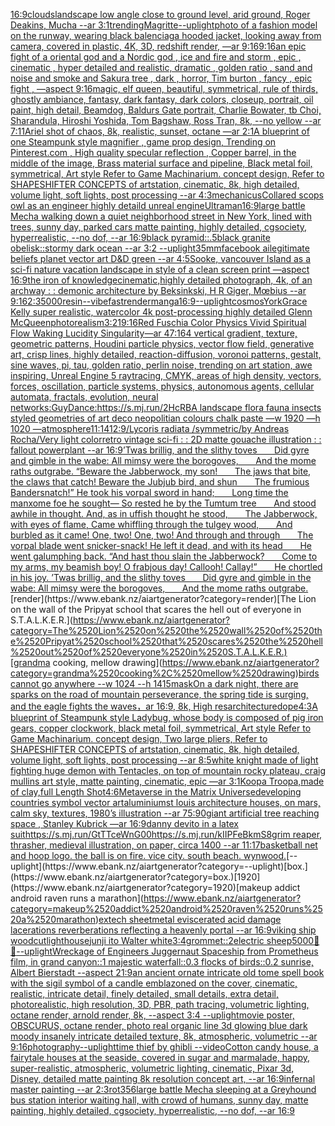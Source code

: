 [16:9](https://www.ebank.nz/aiartgenerator?category=16%3A9)[clouds](https://www.ebank.nz/aiartgenerator?category=clouds)[landscape low angle close to ground level, arid ground, Roger Deakins, Mucha --ar 3:1](https://www.ebank.nz/aiartgenerator?category=landscape%2520low%2520angle%2520close%2520to%2520ground%2520level%2C%2520arid%2520ground%2C%2520Roger%2520Deakins%2C%2520Mucha%2520--ar%25203%3A1)[trending](https://www.ebank.nz/aiartgenerator?category=trending)[Magritte](https://www.ebank.nz/aiartgenerator?category=Magritte)[--uplight](https://www.ebank.nz/aiartgenerator?category=--uplight)[photo of a fashion model on the runway, wearing black balenciaga hooded jacket, looking away from camera, covered in plastic, 4K, 3D, redshift render, —ar 9:16](https://www.ebank.nz/aiartgenerator?category=photo%2520of%2520a%2520fashion%2520model%2520on%2520the%2520runway%2C%2520wearing%2520black%2520balenciaga%2520hooded%2520jacket%2C%2520looking%2520away%2520from%2520camera%2C%2520covered%2520in%2520plastic%2C%25204K%2C%25203D%2C%2520redshift%2520render%2C%2520%E2%80%94ar%25209%3A16)[9:16](https://www.ebank.nz/aiartgenerator?category=9%3A16)[an epic fight of a oriental god and a Nordic god , ice and fire and storm , epic , cinematic , hyper detailed and realistic, dramatic , golden ratio , sand and noise and smoke and Sakura tree , dark , horror, Tim burton , fancy , epic fight , —aspect 9:16](https://www.ebank.nz/aiartgenerator?category=an%2520epic%2520fight%2520of%2520a%2520oriental%2520god%2520and%2520a%2520Nordic%2520god%2520%2C%2520ice%2520and%2520fire%2520and%2520storm%2520%2C%2520epic%2520%2C%2520cinematic%2520%2C%2520hyper%2520detailed%2520and%2520realistic%2C%2520dramatic%2520%2C%2520golden%2520ratio%2520%2C%2520sand%2520and%2520noise%2520and%2520smoke%2520and%2520Sakura%2520tree%2520%2C%2520dark%2520%2C%2520horror%2C%2520Tim%2520burton%2520%2C%2520fancy%2520%2C%2520epic%2520fight%2520%2C%2520%E2%80%94aspect%25209%3A16)[magic, elf queen, beautiful, symmetrical,  rule of thirds,  ghostly ambiance, fantasy, dark fantasy, dark colors, closeup, portrait, oil paint, high detail, Beamdog, Baldurs Gate  portrait,  Charlie Bowater, tb Choi, Sharandula, Hiroshi Yoshida, Tom Bagshaw, Ross Tran, 8k, --no yellow --ar 7:11](https://www.ebank.nz/aiartgenerator?category=magic%2C%2520elf%2520queen%2C%2520beautiful%2C%2520symmetrical%2C%2520%2520rule%2520of%2520thirds%2C%2520%2520ghostly%2520ambiance%2C%2520fantasy%2C%2520dark%2520fantasy%2C%2520dark%2520colors%2C%2520closeup%2C%2520portrait%2C%2520oil%2520paint%2C%2520high%2520detail%2C%2520Beamdog%2C%2520Baldurs%2520Gate%2520%2520portrait%2C%2520%2520Charlie%2520Bowater%2C%2520tb%2520Choi%2C%2520Sharandula%2C%2520Hiroshi%2520Yoshida%2C%2520Tom%2520Bagshaw%2C%2520Ross%2520Tran%2C%25208k%2C%2520--no%2520yellow%2520--ar%25207%3A11)[Ariel shot of chaos, 8k, realistic, sunset, octane —ar 2:1](https://www.ebank.nz/aiartgenerator?category=Ariel%2520shot%2520of%2520chaos%2C%25208k%2C%2520realistic%2C%2520sunset%2C%2520octane%2520%E2%80%94ar%25202%3A1)[A blueprint of one Steampunk style magnifier , game prop design,  Trending on Pinterest.com , High quality specular reflection ,  Copper  barrel, in the middle of the image, Brass material surface and pipeline,  Black metal foil, symmetrical,  Art style Refer to Game Machinarium.  concept design, Refer to SHAPESHIFTER CONCEPTS  of artstation, cinematic,  8k, high detailed,  volume light,  soft lights,  post processing    --ar 4:3](https://www.ebank.nz/aiartgenerator?category=A%2520blueprint%2520of%2520one%2520Steampunk%2520style%2520magnifier%2520%2C%2520game%2520prop%2520design%2C%2520%2520Trending%2520on%2520Pinterest.com%2520%2C%2520High%2520quality%2520specular%2520reflection%2520%2C%2520%2520Copper%2520%2520barrel%2C%2520in%2520the%2520middle%2520of%2520the%2520image%2C%2520Brass%2520material%2520surface%2520and%2520pipeline%2C%2520%2520Black%2520metal%2520foil%2C%2520symmetrical%2C%2520%2520Art%2520style%2520Refer%2520to%2520Game%2520Machinarium.%2520%2520concept%2520design%2C%2520Refer%2520to%2520SHAPESHIFTER%2520CONCEPTS%2520%2520of%2520artstation%2C%2520cinematic%2C%2520%25208k%2C%2520high%2520detailed%2C%2520%2520volume%2520light%2C%2520%2520soft%2520lights%2C%2520%2520post%2520processing%2520%2520%2520%2520--ar%25204%3A3)[mechanicus](https://www.ebank.nz/aiartgenerator?category=mechanicus)[Collared scops owl as an engineer highly detaild unreal engine](https://www.ebank.nz/aiartgenerator?category=Collared%2520scops%2520owl%2520as%2520an%2520engineer%2520highly%2520detaild%2520unreal%2520engine)[Ultraman](https://www.ebank.nz/aiartgenerator?category=Ultraman)[16:9](https://www.ebank.nz/aiartgenerator?category=16%3A9)[large battle Mecha walking down a quiet neighborhood street in New York, lined with trees, sunny day, parked cars  matte painting, highly detailed, cgsociety, hyperrealistic, --no dof, --ar 16:9](https://www.ebank.nz/aiartgenerator?category=large%2520battle%2520Mecha%2520walking%2520down%2520a%2520quiet%2520neighborhood%2520street%2520in%2520New%2520York%2C%2520lined%2520with%2520trees%2C%2520sunny%2520day%2C%2520parked%2520cars%2520%2520matte%2520painting%2C%2520highly%2520detailed%2C%2520cgsociety%2C%2520hyperrealistic%2C%2520--no%2520dof%2C%2520--ar%252016%3A9)[black pyramid::.5black granite obelisk::stormy dark ocean --ar 3:2 --uplight](https://www.ebank.nz/aiartgenerator?category=black%2520pyramid%3A%3A.5black%2520granite%2520obelisk%3A%3Astormy%2520dark%2520ocean%2520--ar%25203%3A2%2520--uplight)[35mm](https://www.ebank.nz/aiartgenerator?category=35mm)[facebook ai](https://www.ebank.nz/aiartgenerator?category=facebook%2520ai)[legitimate beliefs planet vector art D&D green --ar 4:5](https://www.ebank.nz/aiartgenerator?category=legitimate%2520beliefs%2520planet%2520vector%2520art%2520D%26D%2520green%2520--ar%25204%3A5)[Sooke, vancouver Island as a  sci-fi nature vacation landscape in style of a clean screen print —aspect 16:9](https://www.ebank.nz/aiartgenerator?category=Sooke%2C%2520vancouver%2520Island%2520as%2520a%2520%2520sci-fi%2520nature%2520vacation%2520landscape%2520in%2520style%2520of%2520a%2520clean%2520screen%2520print%2520%E2%80%94aspect%252016%3A9)[the iron of knowledge](https://www.ebank.nz/aiartgenerator?category=the%2520iron%2520of%2520knowledge)[cinematic,](https://www.ebank.nz/aiartgenerator?category=cinematic%2C)[highly detailed photograph, 4k, of an archway : : demonic architecture by Beksinkski, H R Giger, Mœbius --ar 9:16](https://www.ebank.nz/aiartgenerator?category=highly%2520detailed%2520photograph%2C%25204k%2C%2520of%2520an%2520archway%2520%3A%2520%3A%2520demonic%2520architecture%2520by%2520Beksinkski%2C%2520H%2520R%2520Giger%2C%2520M%C5%93bius%2520--ar%25209%3A16)[2:3](https://www.ebank.nz/aiartgenerator?category=2%3A3)[5000](https://www.ebank.nz/aiartgenerator?category=5000)[resin](https://www.ebank.nz/aiartgenerator?category=resin)[--vibefast](https://www.ebank.nz/aiartgenerator?category=--vibefast)[render](https://www.ebank.nz/aiartgenerator?category=render)[manga](https://www.ebank.nz/aiartgenerator?category=manga)[16:9](https://www.ebank.nz/aiartgenerator?category=16%3A9)[--uplight](https://www.ebank.nz/aiartgenerator?category=--uplight)[cosmos](https://www.ebank.nz/aiartgenerator?category=cosmos)[York](https://www.ebank.nz/aiartgenerator?category=York)[Grace Kelly super realistic, watercolor 4k post-processing highly detailed Glenn McQueen](https://www.ebank.nz/aiartgenerator?category=Grace%2520Kelly%2520super%2520realistic%2C%2520watercolor%25204k%2520post-processing%2520highly%2520detailed%2520Glenn%2520McQueen)[photorealism](https://www.ebank.nz/aiartgenerator?category=photorealism)[3:2](https://www.ebank.nz/aiartgenerator?category=3%3A2)[1](https://www.ebank.nz/aiartgenerator?category=1)[9:16](https://www.ebank.nz/aiartgenerator?category=9%3A16)[Red Fuschia Color Physics Vivid Spiritual Flow Waking Lucidity Singularity](https://www.ebank.nz/aiartgenerator?category=Red%2520Fuschia%2520Color%2520Physics%2520Vivid%2520Spiritual%2520Flow%2520Waking%2520Lucidity%2520Singularity)[—ar 47:164 vertical gradient, texture, geometric patterns, Houdini particle physics, vector flow field, generative art, crisp lines, highly detailed, reaction-diffusion, voronoi patterns, gestalt, sine waves, pi, tau, golden ratio, perlin noise, trending on art station, awe inspiring, Unreal Engine 5 raytracing, CMYK, areas of high density, vectors, forces, oscillation, particle systems, physics, autonomous agents, cellular automata, fractals, evolution, neural networks](https://www.ebank.nz/aiartgenerator?category=%E2%80%94ar%252047%3A164%2520vertical%2520gradient%2C%2520texture%2C%2520geometric%2520patterns%2C%2520Houdini%2520particle%2520physics%2C%2520vector%2520flow%2520field%2C%2520generative%2520art%2C%2520crisp%2520lines%2C%2520highly%2520detailed%2C%2520reaction-diffusion%2C%2520voronoi%2520patterns%2C%2520gestalt%2C%2520sine%2520waves%2C%2520pi%2C%2520tau%2C%2520golden%2520ratio%2C%2520perlin%2520noise%2C%2520trending%2520on%2520art%2520station%2C%2520awe%2520inspiring%2C%2520Unreal%2520Engine%25205%2520raytracing%2C%2520CMYK%2C%2520areas%2520of%2520high%2520density%2C%2520vectors%2C%2520forces%2C%2520oscillation%2C%2520particle%2520systems%2C%2520physics%2C%2520autonomous%2520agents%2C%2520cellular%2520automata%2C%2520fractals%2C%2520evolution%2C%2520neural%2520networks)[:GuyDance:](https://www.ebank.nz/aiartgenerator?category=%3AGuyDance%3A)[https://s.mj.run/2HcRBA  landscape flora fauna insects styled geometries of art deco neopolitian colours chalk paste —w 1920 —h 1020 —](https://www.ebank.nz/aiartgenerator?category=https%3A//s.mj.run/2HcRBA%2520%2520landscape%2520flora%2520fauna%2520insects%2520styled%2520geometries%2520of%2520art%2520deco%2520neopolitian%2520colours%2520chalk%2520paste%2520%E2%80%94w%25201920%2520%E2%80%94h%25201020%2520%E2%80%94)[atmosphere](https://www.ebank.nz/aiartgenerator?category=atmosphere)[](https://www.ebank.nz/aiartgenerator?category=)[11:14](https://www.ebank.nz/aiartgenerator?category=11%3A14)[12:9](https://www.ebank.nz/aiartgenerator?category=12%3A9)[/Lycoris radiata /symmetric/by Andreas Rocha/Very light color](https://www.ebank.nz/aiartgenerator?category=/Lycoris%2520radiata%2520/symmetric/by%2520Andreas%2520Rocha/Very%2520light%2520color)[retro vintage sci-fi : : 2D matte gouache illustration : : fallout powerplant --ar 16:9](https://www.ebank.nz/aiartgenerator?category=retro%2520vintage%2520sci-fi%2520%3A%2520%3A%25202D%2520matte%2520gouache%2520illustration%2520%3A%2520%3A%2520fallout%2520powerplant%2520--ar%252016%3A9)[’Twas brillig, and the slithy toves        Did gyre and gimble in the wabe:  All mimsy were the borogoves,        And the mome raths outgrabe.   “Beware the Jabberwock, my son!        The jaws that bite, the claws that catch!  Beware the Jubjub bird, and shun        The frumious Bandersnatch!”   He took his vorpal sword in hand;        Long time the manxome foe he sought—  So rested he by the Tumtum tree        And stood awhile in thought.   And, as in uffish thought he stood,        The Jabberwock, with eyes of flame,  Came whiffling through the tulgey wood,        And burbled as it came!   One, two! One, two! And through and through        The vorpal blade went snicker-snack!  He left it dead, and with its head        He went galumphing back.   “And hast thou slain the Jabberwock?        Come to my arms, my beamish boy!  O frabjous day! Callooh! Callay!”        He chortled in his joy.   ’Twas brillig, and the slithy toves        Did gyre and gimble in the wabe:  All mimsy were the borogoves,        And the mome raths outgrabe.](https://www.ebank.nz/aiartgenerator?category=%E2%80%99Twas%2520brillig%2C%2520and%2520the%2520slithy%2520toves%2520%2520%C2%A0%C2%A0%C2%A0%C2%A0%C2%A0%C2%A0Did%2520gyre%2520and%2520gimble%2520in%2520the%2520wabe%3A%2520%2520All%2520mimsy%2520were%2520the%2520borogoves%2C%2520%2520%C2%A0%C2%A0%C2%A0%C2%A0%C2%A0%C2%A0And%2520the%2520mome%2520raths%2520outgrabe.%2520%2520%2520%E2%80%9CBeware%2520the%2520Jabberwock%2C%2520my%2520son%21%2520%2520%C2%A0%C2%A0%C2%A0%C2%A0%C2%A0%C2%A0The%2520jaws%2520that%2520bite%2C%2520the%2520claws%2520that%2520catch%21%2520%2520Beware%2520the%2520Jubjub%2520bird%2C%2520and%2520shun%2520%2520%C2%A0%C2%A0%C2%A0%C2%A0%C2%A0%C2%A0The%2520frumious%2520Bandersnatch%21%E2%80%9D%2520%2520%2520He%2520took%2520his%2520vorpal%2520sword%2520in%2520hand%3B%2520%2520%C2%A0%C2%A0%C2%A0%C2%A0%C2%A0%C2%A0Long%2520time%2520the%2520manxome%2520foe%2520he%2520sought%E2%80%94%2520%2520So%2520rested%2520he%2520by%2520the%2520Tumtum%2520tree%2520%2520%C2%A0%C2%A0%C2%A0%C2%A0%C2%A0%C2%A0And%2520stood%2520awhile%2520in%2520thought.%2520%2520%2520And%2C%2520as%2520in%2520uffish%2520thought%2520he%2520stood%2C%2520%2520%C2%A0%C2%A0%C2%A0%C2%A0%C2%A0%C2%A0The%2520Jabberwock%2C%2520with%2520eyes%2520of%2520flame%2C%2520%2520Came%2520whiffling%2520through%2520the%2520tulgey%2520wood%2C%2520%2520%C2%A0%C2%A0%C2%A0%C2%A0%C2%A0%C2%A0And%2520burbled%2520as%2520it%2520came%21%2520%2520%2520One%2C%2520two%21%2520One%2C%2520two%21%2520And%2520through%2520and%2520through%2520%2520%C2%A0%C2%A0%C2%A0%C2%A0%C2%A0%C2%A0The%2520vorpal%2520blade%2520went%2520snicker-snack%21%2520%2520He%2520left%2520it%2520dead%2C%2520and%2520with%2520its%2520head%2520%2520%C2%A0%C2%A0%C2%A0%C2%A0%C2%A0%C2%A0He%2520went%2520galumphing%2520back.%2520%2520%2520%E2%80%9CAnd%2520hast%2520thou%2520slain%2520the%2520Jabberwock%3F%2520%2520%C2%A0%C2%A0%C2%A0%C2%A0%C2%A0%C2%A0Come%2520to%2520my%2520arms%2C%2520my%2520beamish%2520boy%21%2520%2520O%2520frabjous%2520day%21%2520Callooh%21%2520Callay%21%E2%80%9D%2520%2520%C2%A0%C2%A0%C2%A0%C2%A0%C2%A0%C2%A0He%2520chortled%2520in%2520his%2520joy.%2520%2520%2520%E2%80%99Twas%2520brillig%2C%2520and%2520the%2520slithy%2520toves%2520%2520%C2%A0%C2%A0%C2%A0%C2%A0%C2%A0%C2%A0Did%2520gyre%2520and%2520gimble%2520in%2520the%2520wabe%3A%2520%2520All%2520mimsy%2520were%2520the%2520borogoves%2C%2520%2520%C2%A0%C2%A0%C2%A0%C2%A0%C2%A0%C2%A0And%2520the%2520mome%2520raths%2520outgrabe.)[render](https://www.ebank.nz/aiartgenerator?category=render)[The Lion on the wall of the Pripyat school that scares the hell out of everyone in S.T.A.L.K.E.R.](https://www.ebank.nz/aiartgenerator?category=The%2520Lion%2520on%2520the%2520wall%2520of%2520the%2520Pripyat%2520school%2520that%2520scares%2520the%2520hell%2520out%2520of%2520everyone%2520in%2520S.T.A.L.K.E.R.)[grandma cooking, mellow drawing](https://www.ebank.nz/aiartgenerator?category=grandma%2520cooking%2C%2520mellow%2520drawing)[birds cannot go anywhere --w 1024 --h 1415](https://www.ebank.nz/aiartgenerator?category=birds%2520cannot%2520go%2520anywhere%2520--w%25201024%2520--h%25201415)[mask](https://www.ebank.nz/aiartgenerator?category=mask)[On a dark night, there are sparks on the road of mountain perseverance, the spring tide is surging, and the eagle fights the waves，ar 16:9, 8k, High res](https://www.ebank.nz/aiartgenerator?category=On%2520a%2520dark%2520night%2C%2520there%2520are%2520sparks%2520on%2520the%2520road%2520of%2520mountain%2520perseverance%2C%2520the%2520spring%2520tide%2520is%2520surging%2C%2520and%2520the%2520eagle%2520fights%2520the%2520waves%EF%BC%8Car%252016%3A9%2C%25208k%2C%2520High%2520res)[architecture](https://www.ebank.nz/aiartgenerator?category=architecture)[dope](https://www.ebank.nz/aiartgenerator?category=dope)[](https://www.ebank.nz/aiartgenerator?category=)[4:3](https://www.ebank.nz/aiartgenerator?category=4%3A3)[A blueprint of Steampunk style Ladybug,   whose body is composed of pig iron gears, copper clockwork, black metal foil, symmetrical, Art style Refer to Game Machinarium.  concept design, Two large pliers, Refer to SHAPESHIFTER CONCEPTS  of artstation, cinematic,  8k, high detailed,  volume light,  soft lights,  post processing    --ar 8:5](https://www.ebank.nz/aiartgenerator?category=A%2520blueprint%2520of%2520Steampunk%2520style%2520Ladybug%2C%2520%2520%2520whose%2520body%2520is%2520composed%2520of%2520pig%2520iron%2520gears%2C%2520copper%2520clockwork%2C%2520black%2520metal%2520foil%2C%2520symmetrical%2C%2520Art%2520style%2520Refer%2520to%2520Game%2520Machinarium.%2520%2520concept%2520design%2C%2520Two%2520large%2520pliers%2C%2520Refer%2520to%2520SHAPESHIFTER%2520CONCEPTS%2520%2520of%2520artstation%2C%2520cinematic%2C%2520%25208k%2C%2520high%2520detailed%2C%2520%2520volume%2520light%2C%2520%2520soft%2520lights%2C%2520%2520post%2520processing%2520%2520%2520%2520--ar%25208%3A5)[white knight made of light fighting huge demon with Tentacles, on top of mountain rocky plateau, craig mullins art style, matte painting, cinematic, epic —ar 3:1](https://www.ebank.nz/aiartgenerator?category=white%2520knight%2520made%2520of%2520light%2520fighting%2520huge%2520demon%2520with%2520Tentacles%2C%2520on%2520top%2520of%2520mountain%2520rocky%2520plateau%2C%2520craig%2520mullins%2520art%2520style%2C%2520matte%2520painting%2C%2520cinematic%2C%2520epic%2520%E2%80%94ar%25203%3A1)[Koopa Troopa,made of clay,full Length Shot](https://www.ebank.nz/aiartgenerator?category=Koopa%2520Troopa%2Cmade%2520of%2520clay%2Cfull%2520Length%2520Shot)[4:6](https://www.ebank.nz/aiartgenerator?category=4%3A6)[Metaverse in the Matrix Universe](https://www.ebank.nz/aiartgenerator?category=Metaverse%2520in%2520the%2520Matrix%2520Universe)[developing countries symbol vector art](https://www.ebank.nz/aiartgenerator?category=developing%2520countries%2520symbol%2520vector%2520art)[aluminium](https://www.ebank.nz/aiartgenerator?category=aluminium)[st louis architecture houses, on mars, calm sky, textures, 1980’s illustration --ar 75:90](https://www.ebank.nz/aiartgenerator?category=st%2520louis%2520architecture%2520houses%2C%2520on%2520mars%2C%2520calm%2520sky%2C%2520textures%2C%25201980%E2%80%99s%2520illustration%2520--ar%252075%3A90)[giant artificial tree reaching space , Stanley Kubrick —ar 16:9](https://www.ebank.nz/aiartgenerator?category=giant%2520artificial%2520tree%2520reaching%2520space%2520%2C%2520Stanley%2520Kubrick%2520%E2%80%94ar%252016%3A9)[danny devito in a latex suit](https://www.ebank.nz/aiartgenerator?category=danny%2520devito%2520in%2520a%2520latex%2520suit)[<https://s.mj.run/GtTTceWnG00>](https://www.ebank.nz/aiartgenerator?category=%3Chttps%3A//s.mj.run/GtTTceWnG00%3E)[<https://s.mj.run/kIIPFeBkmS8>](https://www.ebank.nz/aiartgenerator?category=%3Chttps%3A//s.mj.run/kIIPFeBkmS8%3E)[grim reaper, thrasher, medieval illustration, on paper, circa 1400 --ar 11:17](https://www.ebank.nz/aiartgenerator?category=grim%2520reaper%2C%2520thrasher%2C%2520medieval%2520illustration%2C%2520on%2520paper%2C%2520circa%25201400%2520--ar%252011%3A17)[basketball net and hoop logo. the ball is on fire. vice city. south beach. wynwood.](https://www.ebank.nz/aiartgenerator?category=basketball%2520net%2520and%2520hoop%2520logo.%2520the%2520ball%2520is%2520on%2520fire.%2520vice%2520city.%2520south%2520beach.%2520wynwood.)[--uplight](https://www.ebank.nz/aiartgenerator?category=--uplight)[box.](https://www.ebank.nz/aiartgenerator?category=box.)[1920](https://www.ebank.nz/aiartgenerator?category=1920)[makeup addict android raven runs a marathon](https://www.ebank.nz/aiartgenerator?category=makeup%2520addict%2520android%2520raven%2520runs%2520a%2520marathon)[extech sheetmetal eviscerated acid damage lacerations reverberations reflecting a heavenly portal --ar 16:9](https://www.ebank.nz/aiartgenerator?category=extech%2520sheetmetal%2520eviscerated%2520acid%2520damage%2520lacerations%2520reverberations%2520reflecting%2520a%2520heavenly%2520portal%2520--ar%252016%3A9)[viking ship woodcut](https://www.ebank.nz/aiartgenerator?category=viking%2520ship%2520woodcut)[lighthouse](https://www.ebank.nz/aiartgenerator?category=lighthouse)[junji ito Walter white](https://www.ebank.nz/aiartgenerator?category=junji%2520ito%2520Walter%2520white)[3:4](https://www.ebank.nz/aiartgenerator?category=3%3A4)[grommet::2](https://www.ebank.nz/aiartgenerator?category=grommet%3A%3A2)[electric sheep](https://www.ebank.nz/aiartgenerator?category=electric%2520sheep)[5000](https://www.ebank.nz/aiartgenerator?category=5000)[🤖💀](https://www.ebank.nz/aiartgenerator?category=%F0%9F%A4%96%F0%9F%92%80)[--uplight](https://www.ebank.nz/aiartgenerator?category=--uplight)[Wreckage of Engineers Juggernaut Spaceship from Prometheus film, in grand canyon::1 majestic waterfall::0.3 flocks of birds::0.2 sunrise, Albert Bierstadt --aspect 21:9](https://www.ebank.nz/aiartgenerator?category=Wreckage%2520of%2520Engineers%2520Juggernaut%2520Spaceship%2520from%2520Prometheus%2520film%2C%2520in%2520grand%2520canyon%3A%3A1%2520majestic%2520waterfall%3A%3A0.3%2520flocks%2520of%2520birds%3A%3A0.2%2520sunrise%2C%2520Albert%2520Bierstadt%2520--aspect%252021%3A9)[an ancient ornate intricate old tome spell book with the sigil symbol of a candle emblazoned on the cover, cinematic, realistic, intricate detail, finely detailed, small details, extra detail, photorealistic, high resolution, 3D, PBR, path tracing, volumetric lighting, octane render, arnold render, 8k, --aspect 3:4 --uplight](https://www.ebank.nz/aiartgenerator?category=an%2520ancient%2520ornate%2520intricate%2520old%2520tome%2520spell%2520book%2520with%2520the%2520sigil%2520symbol%2520of%2520a%2520candle%2520emblazoned%2520on%2520the%2520cover%2C%2520cinematic%2C%2520realistic%2C%2520intricate%2520detail%2C%2520finely%2520detailed%2C%2520small%2520details%2C%2520extra%2520detail%2C%2520photorealistic%2C%2520high%2520resolution%2C%25203D%2C%2520PBR%2C%2520path%2520tracing%2C%2520volumetric%2520lighting%2C%2520octane%2520render%2C%2520arnold%2520render%2C%25208k%2C%2520--aspect%25203%3A4%2520--uplight)[movie poster, OBSCURUS, octane render, photo real organic line 3d glowing blue dark moody insanely intricate detailed texture, 8k, atmospheric, volumetric --ar 9:16](https://www.ebank.nz/aiartgenerator?category=movie%2520poster%2C%2520OBSCURUS%2C%2520octane%2520render%2C%2520photo%2520real%2520organic%2520line%25203d%2520glowing%2520blue%2520dark%2520moody%2520insanely%2520intricate%2520detailed%2520texture%2C%25208k%2C%2520atmospheric%2C%2520volumetric%2520--ar%25209%3A16)[photography](https://www.ebank.nz/aiartgenerator?category=photography)[--uplight](https://www.ebank.nz/aiartgenerator?category=--uplight)[time thief by ghibli --video](https://www.ebank.nz/aiartgenerator?category=time%2520thief%2520by%2520ghibli%2520--video)[Cotton candy house, a fairytale houses at the seaside, covered in sugar and marmalade, happy, super-realistic, atmospheric, volumetric lighting, cinematic, Pixar 3d, Disney, detailed matte painting 8k resolution concept art, --ar 16:9](https://www.ebank.nz/aiartgenerator?category=Cotton%2520candy%2520house%2C%2520a%2520fairytale%2520houses%2520at%2520the%2520seaside%2C%2520covered%2520in%2520sugar%2520and%2520marmalade%2C%2520happy%2C%2520super-realistic%2C%2520atmospheric%2C%2520volumetric%2520lighting%2C%2520cinematic%2C%2520Pixar%25203d%2C%2520Disney%2C%2520detailed%2520matte%2520painting%25208k%2520resolution%2520concept%2520art%2C%2520--ar%252016%3A9)[infernal master painting --ar 2:3](https://www.ebank.nz/aiartgenerator?category=infernal%2520master%2520painting%2520--ar%25202%3A3)[rot](https://www.ebank.nz/aiartgenerator?category=rot)[356](https://www.ebank.nz/aiartgenerator?category=356)[large battle Mecha sleeping at a Greyhound bus station interior waiting hall, with crowd of humans, sunny day, matte painting, highly detailed, cgsociety, hyperrealistic, --no dof, --ar 16:9](https://www.ebank.nz/aiartgenerator?category=large%2520battle%2520Mecha%2520sleeping%2520at%2520a%2520Greyhound%2520bus%2520station%2520interior%2520waiting%2520hall%2C%2520with%2520crowd%2520of%2520humans%2C%2520sunny%2520day%2C%2520matte%2520painting%2C%2520highly%2520detailed%2C%2520cgsociety%2C%2520hyperrealistic%2C%2520--no%2520dof%2C%2520--ar%252016%3A9)